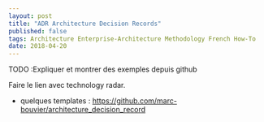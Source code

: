 ```yaml
---
layout: post
title: "ADR Architecture Decision Records"
published: false
tags: Architecture Enterprise-Architecture Methodology French How-To
date: 2018-04-20
---
```


TODO :Expliquer et montrer des exemples depuis github

Faire le lien avec technology radar.

* quelques templates : https://github.com/marc-bouvier/architecture_decision_record